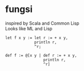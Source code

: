 # fungsi
inspired by Scala and Common Lisp                     
Looks like ML and Lisp

```smalltalk
let f x y := let r := + x y,
             println r,
             ^r;
             
def f := @[x y | def r := + x y,
                 println r,
                 ^r]
```